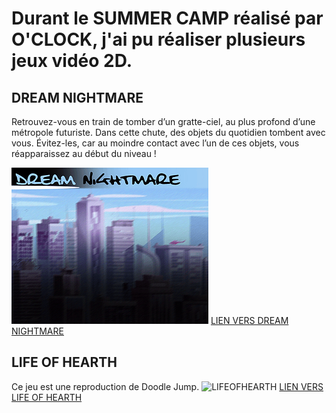 # Durant le SUMMER CAMP réalisé par O'CLOCK, j'ai pu réaliser plusieurs jeux vidéo 2D.

## DREAM NIGHTMARE

Retrouvez-vous en train de tomber d’un gratte-ciel, au plus profond d’une métropole futuriste.
Dans cette chute, des objets du quotidien tombent avec vous. Évitez-les, car au moindre contact avec l’un de ces objets, vous réapparaissez au début du niveau !

![DREAMNIGHTMARE](./dreamNightMare.jpg)
[LIEN VERS DREAM NIGHTMARE](https://a-rthuuur.itch.io/nightmare)


## LIFE OF HEARTH

Ce jeu est une reproduction de Doodle Jump.
![LIFEOFHEARTH](./lifeOfHearth)
[LIEN VERS LIFE OF HEARTH](https://a-rthuuur.itch.io/life-of-hearth)
